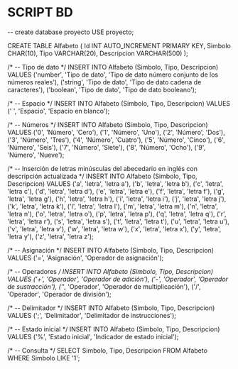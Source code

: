 # SCRIPT BD
-- create database proyecto
USE proyecto;


CREATE TABLE Alfabeto (
    Id INT AUTO_INCREMENT PRIMARY KEY, 
    Simbolo CHAR(10),
    Tipo VARCHAR(20),
    Descripcion VARCHAR(500)
);


/* -- Tipo de dato */
INSERT INTO Alfabeto (Simbolo, Tipo, Descripcion) 
VALUES 
    ('number', 'Tipo de dato', 'Tipo de dato número conjunto de los números reales'),
    ('string', 'Tipo de dato', 'Tipo de dato cadena de caracteres'),
    ('boolean', 'Tipo de dato', 'Tipo de dato booleano');

/* -- Espacio */
INSERT INTO Alfabeto (Simbolo, Tipo, Descripcion) 
VALUES 
    (' ', 'Espacio', 'Espacio en blanco');

/* -- Números */
INSERT INTO Alfabeto (Simbolo, Tipo, Descripcion) 
VALUES 
    ('0', 'Número', 'Cero'),
    ('1', 'Número', 'Uno'),
    ('2', 'Número', 'Dos'),
    ('3', 'Número', 'Tres'),
    ('4', 'Número', 'Cuatro'),
    ('5', 'Número', 'Cinco'),
    ('6', 'Número', 'Seis'),
    ('7', 'Número', 'Siete'),
    ('8', 'Número', 'Ocho'),
    ('9', 'Número', 'Nueve');

/* -- Inserción de letras minúsculas del abecedario en inglés con descripción actualizada */
INSERT INTO Alfabeto (Simbolo, Tipo, Descripcion) 
VALUES 
    ('a', 'letra', 'letra a'),
    ('b', 'letra', 'letra b'),
    ('c', 'letra', 'letra c'),
    ('d', 'letra', 'letra d'),
    ('e', 'letra', 'letra e'),
    ('f', 'letra', 'letra f'),
    ('g', 'letra', 'letra g'),
    ('h', 'letra', 'letra h'),
    ('i', 'letra', 'letra i'),
    ('j', 'letra', 'letra j'),
    ('k', 'letra', 'letra k'),
    ('l', 'letra', 'letra l'),
    ('m', 'letra', 'letra m'),
    ('n', 'letra', 'letra n'),
    ('o', 'letra', 'letra o'),
    ('p', 'letra', 'letra p'),
    ('q', 'letra', 'letra q'),
    ('r', 'letra', 'letra r'),
    ('s', 'letra', 'letra s'),
    ('t', 'letra', 'letra t'),
    ('u', 'letra', 'letra u'),
    ('v', 'letra', 'letra v'),
    ('w', 'letra', 'letra w'),
    ('x', 'letra', 'letra x'),
    ('y', 'letra', 'letra y'),
    ('z', 'letra', 'letra z');

/* -- Asignación */
INSERT INTO Alfabeto (Simbolo, Tipo, Descripcion) 
VALUES 
    ('=', 'Asignación', 'Operador de asignación');

/* -- Operadores */
INSERT INTO Alfabeto (Simbolo, Tipo, Descripcion) 
VALUES 
    ('+', 'Operador', 'Operador de adición'),
    ('-', 'Operador', 'Operador de sustracción'),
    ('*', 'Operador', 'Operador de multiplicación'),
    ('/', 'Operador', 'Operador de división');

/* -- Delimitador */
INSERT INTO Alfabeto (Simbolo, Tipo, Descripcion) 
VALUES 
    (';', 'Delimitador', 'Delimitador de instrucciones');

/* -- Estado inicial */
INSERT INTO Alfabeto (Simbolo, Tipo, Descripcion) 
VALUES 
    ('%', 'Estado inicial', 'Indicador de estado inicial');

/* -- Consulta */
SELECT Simbolo, Tipo, Descripcion 
FROM Alfabeto 
WHERE Simbolo LIKE '1';

